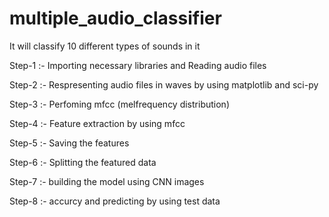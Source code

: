 # multiple_audio_classifier
It will classify 10 different types of sounds in it


Step-1 :- Importing necessary libraries and Reading audio files  

Step-2 :- Respresenting audio files in waves by using matplotlib and sci-py

Step-3 :- Perfoming mfcc (melfrequency distribution)

Step-4 :- Feature extraction by using mfcc

Step-5 :- Saving the features 

Step-6 :- Splitting the featured data

Step-7 :- building the model using CNN images

Step-8 :- accurcy and predicting by using test data
